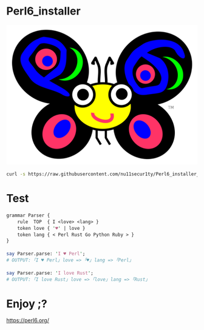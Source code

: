 # Perl6_installer

![](https://github.com/nu11secur1ty/Perl6_installer_2018/blob/master/2000px-Camelia.svg.png)

```bash
curl -s https://raw.githubusercontent.com/nu11secur1ty/Perl6_installer_2018/master/perl6_installer_2018.sh | bash
```
# Test


```perl
grammar Parser {
    rule  TOP  { I <love> <lang> }
    token love { '♥' | love }
    token lang { < Perl Rust Go Python Ruby > }
}

say Parser.parse: 'I ♥ Perl';
# OUTPUT: ｢I ♥ Perl｣ love => ｢♥｣ lang => ｢Perl｣

say Parser.parse: 'I love Rust';
# OUTPUT: ｢I love Rust｣ love => ｢love｣ lang => ｢Rust｣
```
# Enjoy ;?

https://perl6.org/
